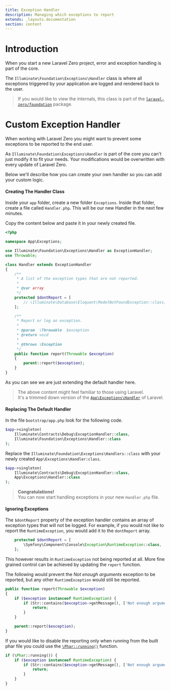 ```yaml
---
title: Exception Handler
description: Managing which exceptions to report
extends: _layouts.documentation
section: content
---
```



# Introduction

When you start a new Laravel Zero project, error and exception handling is part of the core. 

The `Illuminate\Foundation\Exceptions\Handler` class is where all exceptions triggered by your application are logged and rendered back to the user. 

> If you would like to view the internals, this class is part of the [`laravel-zero/foundation`](https://github.com/laravel-zero/foundation) package.


# Custom Exception Handler

When working with Laravel Zero you might want to prevent some exceptions to be reported to the end user.  

As `Illuminate\Foundation\Exceptions\Handler` is part of the core you can't just modify it to fit your needs. Your modifications would be overwritten with every update of Laravel Zero.

Below we'll describe how you can create your own handler so you can add your custom logic.

#### Creating The Handler Class

Inside your `app` folder, create a new folder `Exceptions`. Inside that folder, create a file called `Handler.php`. This will be our new Handler in the next few minutes. 

Copy the content below and paste it in your newly created file. 
    
```php 
<?php

namespace App\Exceptions;

use Illuminate\Foundation\Exceptions\Handler as ExceptionHandler;
use Throwable;

class Handler extends ExceptionHandler
{
    /**
     * A list of the exception types that are not reported.
     *
     * @var array
     */
    protected $dontReport = [
        // \Illuminate\Database\Eloquent\ModelNotFoundException::class,
    ];

    /**
     * Report or log an exception.
     *
     * @param  \Throwable  $exception
     * @return void
     *
     * @throws \Exception
     */
    public function report(Throwable $exception)
    {
        parent::report($exception);
    }
}
```
As you can see we are just extending the default handler here.

> The above content might feel familiar to those using Laravel.  
It's a trimmed down version of the [`App\Exceptions\Handler`](https://github.com/laravel/laravel/blob/master/app/Exceptions/Handler.php) of Laravel.

#### Replacing The Default Handler

In the file `bootstrap/app.php` look for the following code.

```php 
$app->singleton(
    Illuminate\Contracts\Debug\ExceptionHandler::class,
    Illuminate\Foundation\Exceptions\Handler::class
);
```

Replace the `Illuminate\Foundation\Exceptions\Handlers::class` with your newly created `App\Exceptions\Handler:class`.

```php
$app->singleton(
    Illuminate\Contracts\Debug\ExceptionHandler::class,
    App\Exceptions\Handler::class
);
```

> **Congratulations!**  
You can now start handling exceptions in your new `Handler.php` file.

#### Ignoring Exceptions

The `$dontReport` property of the exception handler contains an array of exception types that will not be logged. For example, if you would not like to report the `RuntimeException`, you would add it to the `dontReport` array.

```php
    protected $dontReport = [
        \Symfony\Component\Console\Exception\RuntimeException::class,
    ];
```

This however results in `RuntimeException` not being reported at all. More fine grained control can be achieved by updating the `report` function.

The following would prevent the *Not enough arguments* exception to be reported, but any other `RuntimeException` would still be reported.

```php
public function report(Throwable $exception)
{
    if ($exception instanceof RuntimeException) {
        if (Str::contains($exception->getMessage(), ['Not enough arguments'])) {
            return;
        }
    }

    parent::report($exception);
}
```

If you would like to disable the reporting only when running from the built phar file you could use the [`\Phar::running()`](http://php.net/manual/en/phar.running.php) function.

```php
if (\Phar::running()) {
    if ($exception instanceof RuntimeException) {
        if (Str::contains($exception->getMessage(), ['Not enough arguments'])) {
            return;
        }
    }
}
```
